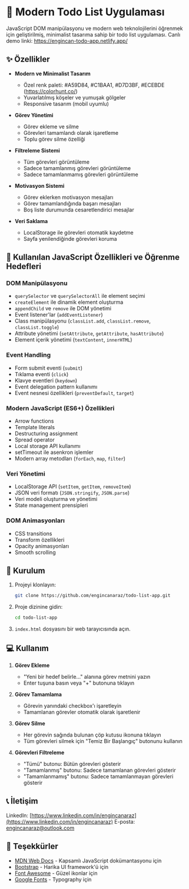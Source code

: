 # 📝 Modern Todo List Uygulaması

JavaScript DOM manipülasyonu ve modern web teknolojilerini öğrenmek için geliştirilmiş, minimalist tasarıma sahip bir todo list uygulaması. 
Canlı demo linki: https://engincan-todo-app.netlify.app/

## ✨ Özellikler

- **Modern ve Minimalist Tasarım**
  - Özel renk paleti: #A59D84, #C1BAA1, #D7D3BF, #ECEBDE (https://colorhunt.co/)
  - Yuvarlatılmış köşeler ve yumuşak gölgeler
  - Responsive tasarım (mobil uyumlu)

- **Görev Yönetimi**
  - Görev ekleme ve silme
  - Görevleri tamamlandı olarak işaretleme
  - Toplu görev silme özelliği

- **Filtreleme Sistemi**
  - Tüm görevleri görüntüleme
  - Sadece tamamlanmış görevleri görüntüleme
  - Sadece tamamlanmamış görevleri görüntüleme

- **Motivasyon Sistemi**
  - Görev eklerken motivasyon mesajları
  - Görev tamamlandığında başarı mesajları
  - Boş liste durumunda cesaretlendirici mesajlar

- **Veri Saklama**
  - LocalStorage ile görevleri otomatik kaydetme
  - Sayfa yenilendiğinde görevleri koruma

## 🎯 Kullanılan JavaScript Özellikleri ve Öğrenme Hedefleri

### DOM Manipülasyonu
- `querySelector` ve `querySelectorAll` ile element seçimi
- `createElement` ile dinamik element oluşturma
- `appendChild` ve `remove` ile DOM yönetimi
- Event listener'lar (`addEventListener`)
- Class manipülasyonu (`classList.add`, `classList.remove`, `classList.toggle`)
- Attribute yönetimi (`setAttribute`, `getAttribute`, `hasAttribute`)
- Element içerik yönetimi (`textContent`, `innerHTML`)

### Event Handling
- Form submit eventi (`submit`)
- Tıklama eventi (`click`)
- Klavye eventleri (`keydown`)
- Event delegation pattern kullanımı
- Event nesnesi özellikleri (`preventDefault`, `target`)

### Modern JavaScript (ES6+) Özellikleri
- Arrow functions
- Template literals
- Destructuring assignment
- Spread operator
- Local storage API kullanımı
- setTimeout ile asenkron işlemler
- Modern array metodları (`forEach`, `map`, `filter`)

### Veri Yönetimi
- LocalStorage API (`setItem`, `getItem`, `removeItem`)
- JSON veri formatı (`JSON.stringify`, `JSON.parse`)
- Veri modeli oluşturma ve yönetimi
- State management prensipleri

### DOM Animasyonları
- CSS transitions
- Transform özellikleri
- Opacity animasyonları
- Smooth scrolling

## 🚀 Kurulum

1. Projeyi klonlayın:
   ```bash
   git clone https://github.com/engincanaraz/todo-list-app.git
   ```

2. Proje dizinine gidin:
   ```bash
   cd todo-list-app
   ```

3. `index.html` dosyasını bir web tarayıcısında açın.

## 💻 Kullanım

1. **Görev Ekleme**
   - "Yeni bir hedef belirle..." alanına görev metnini yazın
   - Enter tuşuna basın veya "+" butonuna tıklayın

2. **Görev Tamamlama**
   - Görevin yanındaki checkbox'ı işaretleyin
   - Tamamlanan görevler otomatik olarak işaretlenir

3. **Görev Silme**
   - Her görevin sağında bulunan çöp kutusu ikonuna tıklayın
   - Tüm görevleri silmek için "Temiz Bir Başlangıç" butonunu kullanın

4. **Görevleri Filtreleme**
   - "Tümü" butonu: Bütün görevleri gösterir
   - "Tamamlanmış" butonu: Sadece tamamlanan görevleri gösterir
   - "Tamamlanmamış" butonu: Sadece tamamlanmayan görevleri gösterir



## 📞 İletişim

LinkedIn: [https://www.linkedin.com/in/engincanaraz](https://www.linkedin.com/in/engincanaraz)
E-posta: engincanaraz@outlook.com

## 🙏 Teşekkürler

- [MDN Web Docs](https://developer.mozilla.org/) - Kapsamlı JavaScript dokümantasyonu için
- [Bootstrap](https://getbootstrap.com) - Harika UI framework'ü için
- [Font Awesome](https://fontawesome.com) - Güzel ikonlar için
- [Google Fonts](https://fonts.google.com) - Typography için
